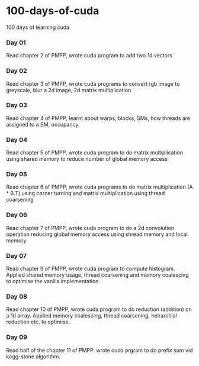# 100-days-of-cuda
100 days of learning cuda

### Day 01
Read chapter 2 of PMPP, wrote cuda program to add two 1d vectors

### Day 02
Read chapter 3 of PMPP, wrote cuda programs to convert rgb image to greyscale, blur a 2d image, 2d matrix multiplication

### Day 03
Read chapter 4 of PMPP, learnt about warps, blocks, SMs, how threads are assigned to a SM, occupancy.

### Day 04
Read chapter 5 of PMPP, wrote cuda program to do matrix multiplication using shared mamory to reduce number of global memory access

### Day 05
Read chapter 6 of PMPP, wrote cuda programs to do matrix multiplication (A * B.T) using corner turning and matrix multiplication using thread coarsening

### Day 06
Read chapter 7 of PMPP, wrote cuda program to do a 2d convolution operation reducing global memory access using shread memory and local memory

### Day 07
Read chapter 9 of PMPP, wrote cuda program to compute histogram. Applied shared memory usage, thread coarsening and memory coalescing to optimise the vanilla implementation.

### Day 08
Read chapter 10 of PMPP, wrote cuda program to do reduction (addition) on a 1d array. Applied memory coalescing, thread coarsening, heirarchial reduction etc. to optimise.

### Day 09
Read half of the chapter 11 of PMPP. wrote cuda prgram to do prefix sum vid kogg-stone algorithm.
